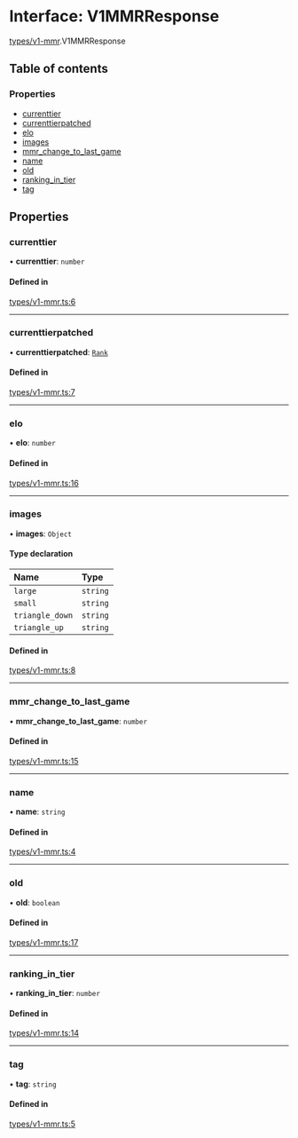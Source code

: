 # Interface: V1MMRResponse

[types/v1-mmr](../modules/types_v1_mmr.md).V1MMRResponse

## Table of contents

### Properties

- [currenttier](types_v1_mmr.V1MMRResponse.md#currenttier)
- [currenttierpatched](types_v1_mmr.V1MMRResponse.md#currenttierpatched)
- [elo](types_v1_mmr.V1MMRResponse.md#elo)
- [images](types_v1_mmr.V1MMRResponse.md#images)
- [mmr\_change\_to\_last\_game](types_v1_mmr.V1MMRResponse.md#mmr_change_to_last_game)
- [name](types_v1_mmr.V1MMRResponse.md#name)
- [old](types_v1_mmr.V1MMRResponse.md#old)
- [ranking\_in\_tier](types_v1_mmr.V1MMRResponse.md#ranking_in_tier)
- [tag](types_v1_mmr.V1MMRResponse.md#tag)

## Properties

### currenttier

• **currenttier**: `number`

#### Defined in

[types/v1-mmr.ts:6](https://github.com/jameslinimk/unofficial-valorant-api/blob/fe67431/package/src/types/v1-mmr.ts#L6)

___

### currenttierpatched

• **currenttierpatched**: [`Rank`](../modules/types_general.md#rank)

#### Defined in

[types/v1-mmr.ts:7](https://github.com/jameslinimk/unofficial-valorant-api/blob/fe67431/package/src/types/v1-mmr.ts#L7)

___

### elo

• **elo**: `number`

#### Defined in

[types/v1-mmr.ts:16](https://github.com/jameslinimk/unofficial-valorant-api/blob/fe67431/package/src/types/v1-mmr.ts#L16)

___

### images

• **images**: `Object`

#### Type declaration

| Name | Type |
| :------ | :------ |
| `large` | `string` |
| `small` | `string` |
| `triangle_down` | `string` |
| `triangle_up` | `string` |

#### Defined in

[types/v1-mmr.ts:8](https://github.com/jameslinimk/unofficial-valorant-api/blob/fe67431/package/src/types/v1-mmr.ts#L8)

___

### mmr\_change\_to\_last\_game

• **mmr\_change\_to\_last\_game**: `number`

#### Defined in

[types/v1-mmr.ts:15](https://github.com/jameslinimk/unofficial-valorant-api/blob/fe67431/package/src/types/v1-mmr.ts#L15)

___

### name

• **name**: `string`

#### Defined in

[types/v1-mmr.ts:4](https://github.com/jameslinimk/unofficial-valorant-api/blob/fe67431/package/src/types/v1-mmr.ts#L4)

___

### old

• **old**: `boolean`

#### Defined in

[types/v1-mmr.ts:17](https://github.com/jameslinimk/unofficial-valorant-api/blob/fe67431/package/src/types/v1-mmr.ts#L17)

___

### ranking\_in\_tier

• **ranking\_in\_tier**: `number`

#### Defined in

[types/v1-mmr.ts:14](https://github.com/jameslinimk/unofficial-valorant-api/blob/fe67431/package/src/types/v1-mmr.ts#L14)

___

### tag

• **tag**: `string`

#### Defined in

[types/v1-mmr.ts:5](https://github.com/jameslinimk/unofficial-valorant-api/blob/fe67431/package/src/types/v1-mmr.ts#L5)

